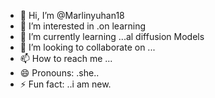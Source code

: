 - 👋 Hi, I’m @Marlinyuhan18
- 👀 I’m interested in .on learning 
- 🌱 I’m currently learning ...al diffusion Models 
- 💞️ I’m looking to collaborate on ...
- 📫 How to reach me ...
- 😄 Pronouns: .she..
- ⚡ Fun fact: ..i am new.

<!---
Marlinyuhan18/Marlinyuhan18 is a ✨ special ✨ repository because its `README.md` (this file) appears on your GitHub profile.
You can click the Preview link to take a look at your changes.
--->
